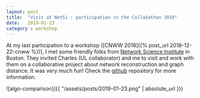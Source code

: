 ```yaml
---
layout: post
title:  "Visit at NetSi : participation in the Collabathon 2019"
date:   2019-01-23
category : workshop
---
```


At my last participation to a workshop ([CNWW 2018]({% post_url 2018-12-22-cnww %})), I met some friendly folks from [Network Science Institute](https://www.networkscienceinstitute.org/) in Boston.
They invited Charles (UL collaborator) and me to visit and work with them on a collaborative project about network reconstruction and graph distance.
It was very much fun!
Check the [github](https://github.com/netsiphd/netrd) repository for more
information.

![algo-comparison]({{ "/assets/posts/2019-01-23.png" | absolute_url }})

